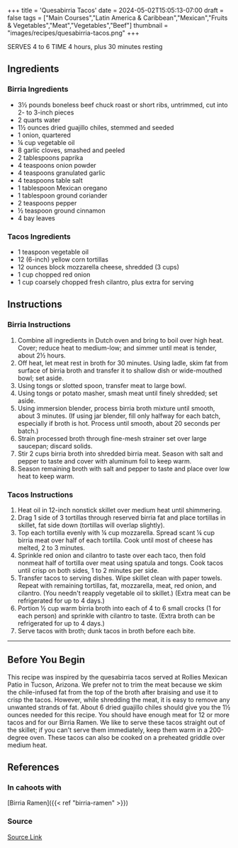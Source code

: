 +++
title = 'Quesabirria Tacos'
date = 2024-05-02T15:05:13-07:00
draft = false
tags = ["Main Courses","Latin America & Caribbean","Mexican","Fruits & Vegetables","Meat","Vegetables","Beef"]
thumbnail = "images/recipes/quesabirria-tacos.png"
+++

SERVES 4 to 6
TIME 4 hours, plus 30 minutes resting

## Ingredients

### Birria Ingredients

- 3½ pounds boneless beef chuck roast or short ribs, untrimmed, cut into 2- to 3-inch pieces
- 2 quarts water
- 1½ ounces dried guajillo chiles, stemmed and seeded
- 1 onion, quartered
- ¼ cup vegetable oil
- 8 garlic cloves, smashed and peeled
- 2 tablespoons paprika
- 4 teaspoons onion powder
- 4 teaspoons granulated garlic
- 4 teaspoons table salt
- 1 tablespoon Mexican oregano
- 1 tablespoon ground coriander
- 2 teaspoons pepper
- ½ teaspoon ground cinnamon
- 4 bay leaves

### Tacos Ingredients

- 1 teaspoon vegetable oil
- 12 (6-inch) yellow corn tortillas
- 12 ounces block mozzarella cheese, shredded (3 cups)
- 1 cup chopped red onion
- 1 cup coarsely chopped fresh cilantro, plus extra for serving

## Instructions

### Birria Instructions

1. Combine all ingredients in Dutch oven and bring to boil over high heat. Cover; reduce heat to medium-low; and simmer until meat is tender, about 2½ hours.
2. Off heat, let meat rest in broth for 30 minutes. Using ladle, skim fat from surface of birria broth and transfer it to shallow dish or wide-mouthed bowl; set aside.
3. Using tongs or slotted spoon, transfer meat to large bowl.
4. Using tongs or potato masher, smash meat until finely shredded; set aside.
5. Using immersion blender, process birria broth mixture until smooth, about 3 minutes. (If using jar blender, fill only halfway for each batch, especially if broth is hot. Process until smooth, about 20 seconds per batch.)
6. Strain processed broth through fine-mesh strainer set over large saucepan; discard solids.
7. Stir 2 cups birria broth into shredded birria meat. Season with salt and pepper to taste and cover with aluminum foil to keep warm.
8. Season remaining broth with salt and pepper to taste and place over low heat to keep warm.

### Tacos Instructions

1. Heat oil in 12-inch nonstick skillet over medium heat until shimmering.
2. Drag 1 side of 3 tortillas through reserved birria fat and place tortillas in skillet, fat side down (tortillas will overlap slightly).
3. Top each tortilla evenly with ¼ cup mozzarella. Spread scant ¼ cup birria meat over half of each tortilla. Cook until most of cheese has melted, 2 to 3 minutes.
4. Sprinkle red onion and cilantro to taste over each taco, then fold nonmeat half of tortilla over meat using spatula and tongs. Cook tacos until crisp on both sides, 1 to 2 minutes per side.
5. Transfer tacos to serving dishes. Wipe skillet clean with paper towels. Repeat with remaining tortillas, fat, mozzarella, meat, red onion, and cilantro. (You needn't reapply vegetable oil to skillet.) (Extra meat can be refrigerated for up to 4 days.)
6. Portion ½ cup warm birria broth into each of 4 to 6 small crocks (1 for each person) and sprinkle with cilantro to taste. (Extra broth can be refrigerated for up to 4 days.)
7. Serve tacos with broth; dunk tacos in broth before each bite.

***

## Before You Begin

This recipe was inspired by the quesabirria tacos served at Rollies Mexican Patio in Tucson, Arizona. We prefer not to trim the meat because we skim the chile-infused fat from the top of the broth after braising and use it to crisp the tacos. However, while shredding the meat, it is easy to remove any unwanted strands of fat. About 6 dried guajillo chiles should give you the 1½ ounces needed for this recipe. You should have enough meat for 12 or more tacos and for our Birria Ramen. We like to serve these tacos straight out of the skillet; if you can't serve them immediately, keep them warm in a 200-degree oven. These tacos can also be cooked on a preheated griddle over medium heat.

## References

### In cahoots with

[Birria Ramen]({{< ref "birria-ramen" >}})

### Source

[Source Link](https://www.americastestkitchen.com/recipes/15407-quesabirria-tacos)